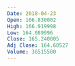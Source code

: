 ```yaml
---
Date: 2018-04-23
Open: 166.830002
High: 166.919998
Low: 164.089996
Close: 165.240005
Adj Close: 164.60527
Volume: 36515500
---
```

